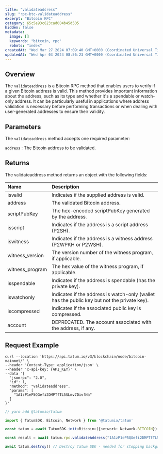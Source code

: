 ```yaml
---
title: "validateaddress"
slug: "rpc-btc-validateaddress"
excerpt: "Bitcoin RPC"
category: 65c5e93c623cad004b45d505
hidden: false
metadata: 
  image: []
  keywords: "bitcoin, rpc"
  robots: "index"
createdAt: "Wed Mar 27 2024 07:09:40 GMT+0000 (Coordinated Universal Time)"
updatedAt: "Wed Apr 03 2024 08:56:23 GMT+0000 (Coordinated Universal Time)"
---
```

## Overview

The `validateaddress` is a Bitcoin RPC method that enables users to verify if a given Bitcoin address is valid. This method provides important information about the address, such as its type and whether it's a spendable or watch-only address. It can be particularly useful in applications where address validation is necessary before performing transactions or when dealing with user-generated addresses to ensure their validity.

## Parameters

The `validateaddress` method accepts one required parameter:

`address` : The Bitcoin address to be validated.

## Returns

The validateaddress method returns an object with the following fields:

| Name            | Description                                                                                 |
| :-------------- | :------------------------------------------------------------------------------------------ |
| isvalid         | Indicates if the supplied address is valid.                                                 |
| address         | The validated Bitcoin address.                                                              |
| scriptPubKey    | The hex-encoded scriptPubKey generated by the address.                                      |
| isscript        | Indicates if the address is a script address (P2SH).                                        |
| iswitness       | Indicates if the address is a witness address (P2WPKH or P2WSH).                            |
| witness_version | The version number of the witness program, if applicable.                                   |
| witness_program | The hex value of the witness program, if applicable.                                        |
| isspendable     | Indicates if the address is spendable (has the private key).                                |
| iswatchonly     | Indicates if the address is watch-only (wallet has the public key but not the private key). |
| iscompressed    | Indicates if the associated public key is compressed.                                       |
| account         | DEPRECATED. The account associated with the address, if any.                                |

## Request Example

```curl cURL
curl --location 'https://api.tatum.io/v3/blockchain/node/bitcoin-mainnet/' \
--header 'Content-Type: application/json' \
--header 'x-api-key: {API_KEY}' \
--data '{
  "jsonrpc": "2.0",
  "id": 1,
  "method": "validateaddress",
  "params": [
    "1A1zP1eP5QGefi2DMPTfTL5SLmv7DivfNa"
  ]
}'
```
```typescript JS SDK
// yarn add @tatumio/tatum

import { TatumSDK, Bitcoin, Network } from '@tatumio/tatum'

const tatum = await TatumSDK.init<Bitcoin>({network: Network.BITCOIN})

const result = await tatum.rpc.validateAddress("1A1zP1eP5QGefi2DMPTfTL5SLmv7DivfNa")

await tatum.destroy() // Destroy Tatum SDK - needed for stopping background jobs
```
